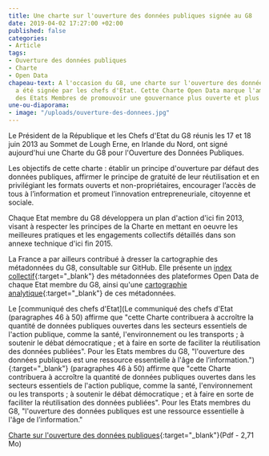 ```yaml
---
title: Une charte sur l'ouverture des données publiques signée au G8
date: 2019-04-02 17:27:00 +02:00
published: false
categories:
- Article
tags:
- Ouverture des données publiques
- Charte
- Open Data
chapeau-text: A l'occasion du G8, une charte sur l'ouverture des données publiques
  a été signée par les chefs d'Etat. Cette Charte Open Data marque l'ambition collective
  des Etats Membres de promouvoir une gouvernance plus ouverte et plus transparente.
une-ou-diaporama:
- image: "/uploads/ouverture-des-donnees.jpg"
---
```


Le Président de la République et les Chefs d'Etat du G8 réunis les 17 et 18 juin 2013 au Sommet de Lough Erne, en Irlande du Nord, ont signé aujourd'hui une Charte du G8 pour l'Ouverture des Données Publiques. 

Les objectifs de cette charte : établir un  principe d'ouverture par défaut des données publiques, affirmer le principe de gratuité de leur réutilisation et en privilégiant les formats ouverts et non-propriétaires, encourager l’accès de tous à l’information et promeut l’innovation entrepreneuriale, citoyenne et sociale.  

Chaque Etat membre du G8 développera un plan d'action d'ici fin 2013, visant à respecter les principes de la Charte en mettant en oeuvre les meilleures pratiques et les engagements collectifs détaillés dans son annexe technique d'ici fin 2015. 

La France a par ailleurs contribué à dresser la cartographie des métadonnées du G8, consultable sur GitHub. Elle présente un [index collectif](https://github.com/project-open-data/G8_Metadata_Mapping/blob/master/index.md){:target="_blank"} des métadonnées des plateformes Open Data de chaque Etat membre du G8, ainsi qu'une [cartographie analytique](https://github.com/project-open-data/G8_Metadata_Mapping/blob/master/individual_G8_metadata_detail_pages.md){:target="_blank"} de ces métadonnées. 

Le [communiqué des chefs d'Etat](Le communiqué des chefs d'Etat (paragraphes 46 à 50) affirme que "cette Charte contribuera à accroître la quantité de données publiques ouvertes dans les secteurs essentiels de l'action publique, comme la santé, l'environnement ou les transports ; à soutenir le débat démocratique ; et à faire en sorte de faciliter la réutilisation des données publiées". Pour les Etats membres du G8, "l'ouverture des données publiques est une ressource essentielle à l'âge de l’information."){:target="_blank"} (paragraphes 46 à 50) affirme que "cette Charte contribuera à accroître la quantité de données publiques ouvertes dans les secteurs essentiels de l'action publique, comme la santé, l'environnement ou les transports ; à soutenir le débat démocratique ; et à faire en sorte de faciliter la réutilisation des données publiées". Pour les Etats membres du G8, "l'ouverture des données publiques est une ressource essentielle à l'âge de l’information."

[Charte sur l'ouverture des données publiques](https://www.modernisation.gouv.fr/sites/default/files/fichiers-attaches/charte-g8-ouverture-donnees-publiques-fr.pdf){:target="_blank"}(Pdf - 2,71 Mo)
